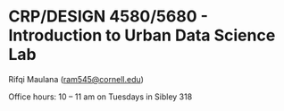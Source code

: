 # CRP/DESIGN 4580/5680 - Introduction to Urban Data Science Lab

Rifqi Maulana (ram545@cornell.edu)

Office hours: 10 – 11 am on Tuesdays in Sibley 318
